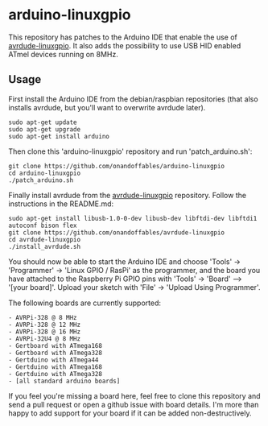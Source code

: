 arduino-linuxgpio
=================

This repository has patches to the Arduino IDE that enable the use of [avrdude-linuxgpio](https://github.com/onandoffables/avrdude-linuxgpio). It also adds the possibility to use USB HID enabled ATmel devices running on 8MHz.

Usage
-----

First install the Arduino IDE from the debian/raspbian repositories (that also installs avrdude, but you'll want to overwrite avrdude later).

	sudo apt-get update
	sudo apt-get upgrade
	sudo apt-get install arduino

Then clone this 'arduino-linuxgpio' repository and run 'patch_arduino.sh':

	git clone https://github.com/onandoffables/arduino-linuxgpio
	cd arduino-linuxgpio
	./patch_arduino.sh

Finally install avrdude from the [avrdude-linuxgpio](https://github.com/onandoffables/avrdude-linuxgpio) repository. Follow the instructions in the README.md:

	sudo apt-get install libusb-1.0-0-dev libusb-dev libftdi-dev libftdi1 autoconf bison flex
	git clone https://github.com/onandoffables/avrdude-linuxgpio
	cd avrdude-linuxgpio
	./install_avrdude.sh

You should now be able to start the Arduino IDE and choose 'Tools' -> 'Programmer' -> 'Linux GPIO / RasPi' as the programmer, and the board you have attached to the Raspberry Pi GPIO pins with 'Tools' -> 'Board' --> '[your board]'. Upload your sketch with 'File' -> 'Upload Using Programmer'.

The following boards are currently supported:

	- AVRPi-328 @ 8 MHz
	- AVRPi-328 @ 12 MHz
	- AVRPi-328 @ 16 MHz
	- AVRPi-32U4 @ 8 MHz
	- Gertboard with ATmega168
	- Gertboard with ATmega328
	- Gertduino with ATmega44
	- Gertduino with ATmega168
	- Gertduino with ATmega328
	- [all standard arduino boards]

If you feel you're missing a board here, feel free to clone this repository and send a pull request or open a github issue with board details. I'm more than happy to add support for your board if it can be added non-destructively.
